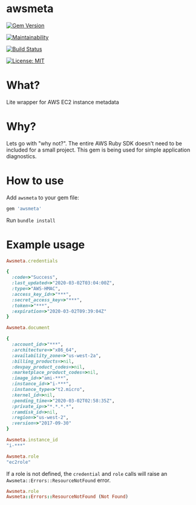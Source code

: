 # awsmeta
[![Gem Version](https://badge.fury.io/rb/awsmeta.svg)](https://badge.fury.io/rb/awsmeta)

[![Maintainability](https://api.codeclimate.com/v1/badges/adfb8333557241e81a02/maintainability)](https://codeclimate.com/github/haydenmcfarland/awsmeta/maintainability)

[![Build Status](https://travis-ci.org/haydenmcfarland/awsmeta.svg?branch=master)](https://travis-ci.org/haydenmcfarland/awsmeta)

[![License: MIT](https://img.shields.io/badge/License-MIT-yellow.svg)](https://github.com/haydenmcfarland/awsmeta/blob/master/LICENSE.txt)

# What?

Lite wrapper for AWS EC2 instance metadata

# Why?

Lets go with "why not?". The entire AWS Ruby SDK doesn't need to be included for a small project. This gem is being used for simple application diagnostics.

# How to use
Add `awsmeta` to your gem file:

```ruby
gem 'awsmeta'
```

Run `bundle install`

# Example usage

```ruby
Awsmeta.credentials

{
  :code=>"Success",
  :last_updated=>"2020-03-02T03:04:00Z",
  :type=>"AWS-HMAC",
  :access_key_id=>"***",
  :secret_access_key=>"***",
  :token=>"***",
  :expiration=>"2020-03-02T09:39:04Z"
}
```

```ruby
Awsmeta.document

{
  :account_id=>"***",
  :architecture=>"x86_64",
  :availability_zone=>"us-west-2a",
  :billing_products=>nil,
  :devpay_product_codes=>nil,
  :marketplace_product_codes=>nil,
  :image_id=>"ami-***",
  :instance_id=>"i-***",
  :instance_type=>"t2.micro",
  :kernel_id=>nil,
  :pending_time=>"2020-03-02T02:58:35Z",
  :private_ip=>"*.*.*.*",
  :ramdisk_id=>nil,
  :region=>"us-west-2",
  :version=>"2017-09-30"
}
```

```ruby
Awsmeta.instance_id
"i-***"
```

```ruby
Awsmeta.role
"ec2role"
```

If a role is not defined, the `credential` and `role` calls will raise
an `Awsmeta::Errors::ResourceNotFound` error.

```ruby
Awsmeta.role
Awsmeta::Errors::ResourceNotFound (Not Found)
```
